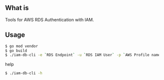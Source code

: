 ## What is

Tools for AWS RDS Authentication with IAM.

## Usage

```sh
$ go mod vendor
$ go build
$ ./iam-db-cli -e `RDS Endpoint` -u `RDS IAM User` -p `AWS Profile name` -r `AWS Region name`
```

help

```sh
$ ./iam-db-cli -h
```
